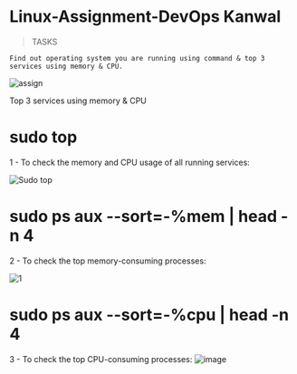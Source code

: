 # Linux-Assignment-DevOps Kanwal
>TASKS
```
Find out operating system you are running using command & top 3 services using memory & CPU.
```

![assign](https://user-images.githubusercontent.com/83213183/221673238-749ca03b-170e-4e99-ba60-180777098e5a.PNG)

Top 3 services using memory & CPU 

# sudo top
1 - To check the memory and CPU usage of all running services:

![Sudo top](https://user-images.githubusercontent.com/83213183/221676860-c3bde3ee-6afb-4bbd-8c4d-c114208f00c7.PNG)

# sudo ps aux --sort=-%mem | head -n 4
2 - To check the top memory-consuming processes:

![1](https://user-images.githubusercontent.com/83213183/221677325-c6cbd09f-387b-4710-b339-adf1f3fb6f20.PNG)

# sudo ps aux --sort=-%cpu | head -n 4
3 - To check the top CPU-consuming processes:
![image](https://user-images.githubusercontent.com/83213183/221678734-7099a63d-085e-46e0-86ca-6fffb4cd119a.png)



